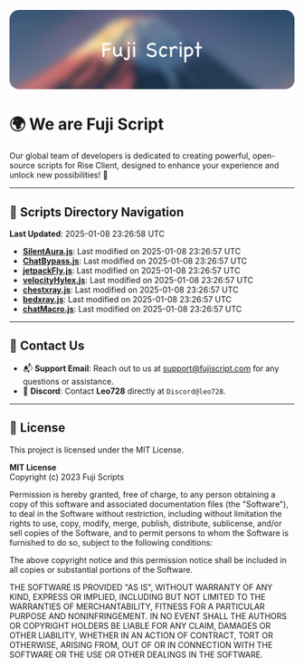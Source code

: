 ![Banner](.github/b.webp)

# 🌍 **We are Fuji Script**

Our global team of developers is dedicated to creating powerful, open-source scripts for Rise Client, designed to enhance your experience and unlock new possibilities! 🌟

---
<!-- SCRIPTS_NAVIGATION_START -->
## 📂 **Scripts Directory Navigation**

**Last Updated**: 2025-01-08 23:26:58 UTC

- **[SilentAura.js](scripts/SilentAura.js)**: Last modified on 2025-01-08 23:26:57 UTC
- **[ChatBypass.js](scripts/ChatBypass.js)**: Last modified on 2025-01-08 23:26:57 UTC
- **[jetpackFly.js](scripts/jetpackFly.js)**: Last modified on 2025-01-08 23:26:57 UTC
- **[velocityHylex.js](scripts/velocityHylex.js)**: Last modified on 2025-01-08 23:26:57 UTC
- **[chestxray.js](scripts/chestxray.js)**: Last modified on 2025-01-08 23:26:57 UTC
- **[bedxray.js](scripts/bedxray.js)**: Last modified on 2025-01-08 23:26:57 UTC
- **[chatMacro.js](scripts/chatMacro.js)**: Last modified on 2025-01-08 23:26:57 UTC

<!-- SCRIPTS_NAVIGATION_END -->

---

## 💬 **Contact Us**  
- 📬 **Support Email**: Reach out to us at [support@fujiscript.com](mailto:support@fujiscript.com) for any questions or assistance.  
- 💬 **Discord**: Contact **Leo728** directly at `Discord@leo728`.

---

## 📜 **License**

This project is licensed under the MIT License.  

**MIT License**  
Copyright (c) 2023 Fuji Scripts  

Permission is hereby granted, free of charge, to any person obtaining a copy of this software and associated documentation files (the "Software"), to deal in the Software without restriction, including without limitation the rights to use, copy, modify, merge, publish, distribute, sublicense, and/or sell copies of the Software, and to permit persons to whom the Software is furnished to do so, subject to the following conditions:  

The above copyright notice and this permission notice shall be included in all copies or substantial portions of the Software.  

THE SOFTWARE IS PROVIDED "AS IS", WITHOUT WARRANTY OF ANY KIND, EXPRESS OR IMPLIED, INCLUDING BUT NOT LIMITED TO THE WARRANTIES OF MERCHANTABILITY, FITNESS FOR A PARTICULAR PURPOSE AND NONINFRINGEMENT. IN NO EVENT SHALL THE AUTHORS OR COPYRIGHT HOLDERS BE LIABLE FOR ANY CLAIM, DAMAGES OR OTHER LIABILITY, WHETHER IN AN ACTION OF CONTRACT, TORT OR OTHERWISE, ARISING FROM, OUT OF OR IN CONNECTION WITH THE SOFTWARE OR THE USE OR OTHER DEALINGS IN THE SOFTWARE.  
